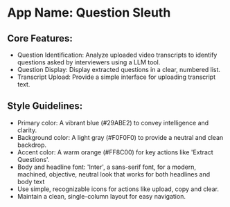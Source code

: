 # **App Name**: Question Sleuth

## Core Features:

- Question Identification: Analyze uploaded video transcripts to identify questions asked by interviewers using a LLM tool.
- Question Display: Display extracted questions in a clear, numbered list.
- Transcript Upload: Provide a simple interface for uploading transcript text.

## Style Guidelines:

- Primary color: A vibrant blue (#29ABE2) to convey intelligence and clarity.
- Background color: A light gray (#F0F0F0) to provide a neutral and clean backdrop.
- Accent color: A warm orange (#FF8C00) for key actions like 'Extract Questions'.
- Body and headline font: 'Inter', a sans-serif font, for a modern, machined, objective, neutral look that works for both headlines and body text
- Use simple, recognizable icons for actions like upload, copy and clear.
- Maintain a clean, single-column layout for easy navigation.